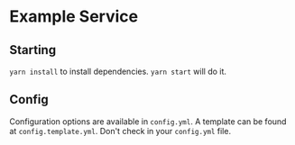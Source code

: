 # Example Service

## Starting
`yarn install` to install dependencies.
`yarn start` will do it.

## Config
Configuration options are available in `config.yml`. A template can be found at `config.template.yml`. Don't check in your `config.yml` file.
